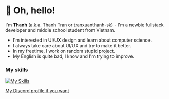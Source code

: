 # 👋 Oh, hello!
<p align="left">I'm <b>Thanh</b> (a.k.a. Thanh Tran or tranxuanthanh-sk) - I'm a newbie fullstack developer and middle school student from Vietnam.</p>
<ul>
  <li>I'm interested in UI/UX design and learn about computer science.</li>
  <li>I always take care about UI/UX and try to make it better.</li>
  <li>In my freetime, I work on random stupid project.</li>
  <li>My English is quite bad, I know and I'm trying to improve.</li>
</ul>

### My skills
[![My Skills](https://skillicons.dev/icons?i=html,css,js,ts,py,tailwind,astro,vite,react,remix,sass)](https://skillicons.dev)

[My Discord profile if you want](https://discord.com/users/1147483626427138059)
